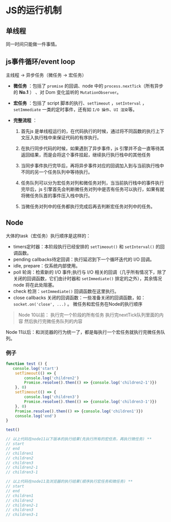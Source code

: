 # JS的运行机制

## 单线程

同一时间只能做一件事情。

## js事件循环/event loop

主线程 -> 异步任务（微任务 -> 宏任务）

* **微任务** ：包括了 `promise` 的回调、node 中的 `process.nextTick`（所有异步的 **No.1** ） 、对 Dom 变化监听的 `MutationObserver`。 

* **宏任务** ：包括了 script 脚本的执行、`setTimeout` ，`setInterval` ，`setImmediate` 一类的定时事件，还有如 `I/O 操作`、`UI 渲染`等。

* **完整流程** ：

  1. 首先js 是单线程运行的，在代码执行的时候，通过将不同函数的执行上下文压入执行栈中来保证代码的有序执行。

  2. 在执行同步代码的时候，如果遇到了异步事件，js 引擎并不会一直等待其返回结果，而是会将这个事件挂起，继续执行执行栈中的其他任务

  3. 当同步事件执行完毕后，再将异步事件对应的回调加入到与当前执行栈中不同的另一个任务队列中等待执行。

  4. 任务队列可以分为宏任务对列和微任务对列，当当前执行栈中的事件执行完毕后，js 引擎首先会判断微任务对列中是否有任务可以执行，如果有就将微任务队首的事件压入栈中执行。

  5. 当微任务对列中的任务都执行完成后再去判断宏任务对列中的任务。

## Node

大体的task（宏任务）执行顺序是这样的：

- timers定时器：本阶段执行已经安排的 `setTimeout()` 和 `setInterval()` 的回调函数。
- pending callbacks待定回调：执行延迟到下一个循环迭代的 I/O 回调。
- idle, prepare：仅系统内部使用。
- poll 轮询：检索新的 I/O 事件;执行与 I/O 相关的回调（几乎所有情况下，除了关闭的回调函数，它们由计时器和 `setImmediate()` 排定的之外），其余情况 node 将在此处阻塞。
- check 检测：`setImmediate()` 回调函数在这里执行。
- close callbacks 关闭的回调函数：一些准备关闭的回调函数，如：`socket.on('close', ...)` 。
微任务和宏任务在Node的执行顺序

> Node 10以前：
> 执行完一个阶段的所有任务
> 执行完nextTick队列里面的内容
> 然后执行完微任务队列的内容

Node 11以后：和浏览器的行为统一了，都是每执行一个宏任务就执行完微任务队列。

### 例子

```js
function test () {
   console.log('start')
    setTimeout(() => {
        console.log('children2')
        Promise.resolve().then(() => {console.log('children2-1')})
    }, 0)
    setTimeout(() => {
        console.log('children3')
        Promise.resolve().then(() => {console.log('children3-1')})
    }, 0)
    Promise.resolve().then(() => {console.log('children1')})
    console.log('end') 
}

test()

// 以上代码在node11以下版本的执行结果(先执行所有的宏任务，再执行微任务) **
// start
// end
// children1
// children2
// children3
// children2-1
// children3-1

// 以上代码在node11及浏览器的执行结果(顺序执行宏任务和微任务) **
// start
// end
// children1
// children2
// children2-1
// children3
// children3-1
```